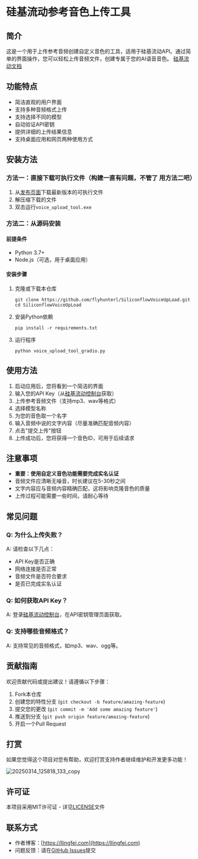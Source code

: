 # 硅基流动参考音色上传工具

## 简介

这是一个用于上传参考音频创建自定义音色的工具，适用于硅基流动API。通过简单的界面操作，您可以轻松上传音频文件，创建专属于您的AI语音音色。
[硅基流动文档](https://docs.siliconflow.cn/cn/userguide/capabilities/text-to-speech#5)


## 功能特点

- 简洁直观的用户界面
- 支持多种音频格式上传
- 支持选择不同的模型
- 自动验证API密钥
- 提供详细的上传结果信息
- 支持桌面应用和网页两种使用方式

## 安装方法

### 方法一：直接下载可执行文件（构建一直有问题，不管了 用方法二吧）

1. 从[发布页面](https://github.com/flyhunterl/SiliconflowVoiceUpLoad/releases)下载最新版本的可执行文件
2. 解压缩下载的文件
3. 双击运行`voice_upload_tool.exe`

### 方法二：从源码安装

#### 前提条件

- Python 3.7+
- Node.js（可选，用于桌面应用）

#### 安装步骤

1. 克隆或下载本仓库
   ```
   git clone https://github.com/flyhunterl/SiliconflowVoiceUpLoad.git
   cd SiliconflowVoiceUpLoad
   ```

2. 安装Python依赖
   ```
   pip install -r requirements.txt
   ```

3. 运行程序
   ```
   python voice_upload_tool_gradio.py
   ```

## 使用方法

1. 启动应用后，您将看到一个简洁的界面
2. 输入您的API Key（从[硅基流动控制台](https://cloud.siliconflow.cn/account/ak)获取）
3. 上传参考音频文件（支持mp3、wav等格式）
4. 选择模型名称
5. 为您的音色取一个名字
6. 输入音频中说的文字内容（尽量准确匹配音频内容）
7. 点击"提交上传"按钮
8. 上传成功后，您将获得一个音色ID，可用于后续请求

## 注意事项

- **重要：使用自定义音色功能需要完成实名认证**
- 音频文件应清晰无噪音，时长建议在5-30秒之间
- 文字内容应与音频内容精确匹配，这将影响克隆音色的质量
- 上传过程可能需要一些时间，请耐心等待

## 常见问题

### Q: 为什么上传失败？
A: 请检查以下几点：
- API Key是否正确
- 网络连接是否正常
- 音频文件是否符合要求
- 是否已完成实名认证

### Q: 如何获取API Key？
A: 登录[硅基流动控制台](https://cloud.siliconflow.cn/account/ak)，在API密钥管理页面获取。

### Q: 支持哪些音频格式？
A: 支持常见的音频格式，如mp3、wav、ogg等。

## 贡献指南

欢迎贡献代码或提出建议！请遵循以下步骤：

1. Fork本仓库
2. 创建您的特性分支 (`git checkout -b feature/amazing-feature`)
3. 提交您的更改 (`git commit -m 'Add some amazing feature'`)
4. 推送到分支 (`git push origin feature/amazing-feature`)
5. 开启一个Pull Request

## 打赏

如果您觉得这个项目对您有帮助，欢迎打赏支持作者继续维护和开发更多功能！

![20250314_125818_133_copy](https://github.com/user-attachments/assets/33df0129-c322-4b14-8c41-9dc78618e220)

## 许可证

本项目采用MIT许可证 - 详见[LICENSE](LICENSE)文件

## 联系方式

- 作者博客：[https://llingfei.com](https://llingfei.com)
- 问题反馈：请在[GitHub Issues](https://github.com/flyhunterl/SiliconflowVoiceUpLoad/issues)提交

